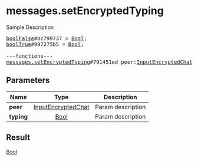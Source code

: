 # messages.setEncryptedTyping

Sample Description

<pre>
<a href="../constructor/boolFalse.md">boolFalse</a>#bc799737 = <a href="../type/Bool.md">Bool</a>;
<a href="../constructor/boolTrue.md">boolTrue</a>#997275b5 = <a href="../type/Bool.md">Bool</a>;

---functions---
<a href="../method/messages.setEncryptedTyping.md">messages.setEncryptedTyping</a>#791451ed peer:<a href="../type/InputEncryptedChat.md">InputEncryptedChat</a> typing:<a href="../type/Bool.md">Bool</a> = <a href="../type/Bool.md">Bool</a>;
</pre>
## Parameters

| Name | Type | Description |
|------|:----:|-------------|
| **peer** | <a href="../type/InputEncryptedChat.md">InputEncryptedChat</a> | Param description |
| **typing** | <a href="../type/Bool.md">Bool</a> | Param description |

## Result

<a href="../type/Bool.md">Bool</a>

